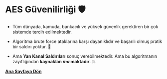 # AES Güvenilirliği 🛡

- Tüm dünyada, kamuda, bankacılı ve yüksek güvenlik gerektiren bir çok sistemde tercih edilmektedir.

- Algoritma brute force ataklarına karşı dayanıklıdır ve başarılı olmuş pratik bir saldırı yoktur. 👹
- Ama **Yan Kanal Saldırıları** sonuç verebilmektedir. Ama bu algoritmanın zayıflığından **kaynaklan _ma_ maktadır**. 💥

[**Ana Sayfaya Dön**](/README.md)
